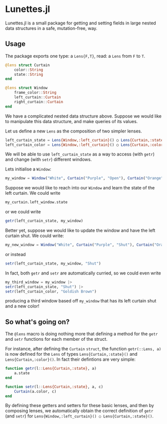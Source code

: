 # Lunettes.jl

Lunettes.jl is a small package for getting and setting fields in large nested
data structures in a safe, mutation-free, way.

## Usage

The package exports one type: a `Lens{F,T}`, read: a `Lens` from `F` to `T`.

```julia
@lens struct Curtain
    color::String
    state::String
end
```

```julia
@lens struct Window
    frame_color::String
    left_curtain::Curtain
    right_curtain::Curtain
end
```

We have a complicated nested data structure above. Suppose we would like to manipulate this data structure, and make queries of its values.

Let us define a new `Lens` as the composition of two simpler lenses.

```julia
left_curtain_state = Lens{Window,:left_curtain}() ○ Lens{Curtain,:state}()
left_curtain_color = Lens{Window,:left_curtain}() ○ Lens{Curtain,:color}()
```

We will be able to use `left_curtain_state` as a way to access (with `getr`) and change (with `setr`) different windows.

Lets initialise a `Window`:

```julia
my_window = Window("White", Curtain("Purple", "Open"), Curtain("Orange","Shut"))
```

Suppose we would like to reach into our `Window` and learn the state of the left curtain. We could write 

```julia
my_curtain.left_window.state
```

or we could write

```julia
getr(left_curtain_state, my_window)
```

Better yet, suppose we would like to update the window and have the left curtain shut. We could write:

```julia
my_new_window = Window("White", Curtain("Purple", "Shut"), Curtain("Orange","Shut")) 
```

or instead

```julia
setr(left_curtain_state, my_window, "Shut")
```

In fact, both `getr` and `setr` are automatically curried, so we could even write

```julia
my_third_window = my_window |>
setr(left_curtain_state, "Shut") |> 
setr(left_curtain_color, "Goldish Brown")
```
producing a third window based off `my_window` that has its left curtain shut and a new color!

## So what's going on?

The `@lens` macro is doing nothing more that defining a method for the `getr` and `setr` functions for each member of the struct.

For instance, after defining the `Curtain` `struct`, the function `getr(::Lens, a)` is now defined for the `Lens` of types `Lens{Curtain,:state}()` and `Lens{Curtain,:color}()`. In fact their defintions are very simple:
```julia
function getr(l::Lens{Curtain,:state}, a)
    a.state
end

function setr(l::Lens{Curtain,:state}, a, c)
    Curtain(a.color, c)
end
```

By defining these getters and setters for these basic lenses, and then by composing lenses, we automatically obtain the correct definition of `getr` (and `setr`) for `Lens{Window,:left_curtain}() ○ Lens{Curtain,:state}()`.